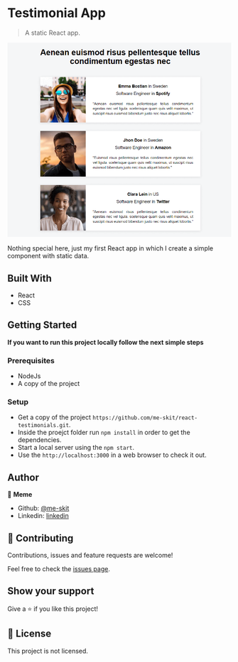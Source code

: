 # Testimonial App

> A static React app.

![screenshot](./src/images/sreenshot.png)

Nothing special here, just my first React app in which I create a simple component with static data.

## Built With

- React
- CSS

## Getting Started

**If you want to run this project locally follow the next simple steps**

### Prerequisites

- NodeJs
- A copy of the project

### Setup

- Get a copy of the project `https://github.com/me-skit/react-testimonials.git`.
- Inside the proejct folder run `npm install` in order to get the dependencies.
- Start a local server using the `npm start`.
- Use the `http://localhost:3000` in a web browser to check it out.

## Author

👤 **Meme**

- Github: [@me-skit](https://github.com/me-skit)
- Linkedin: [linkedin](https://www.linkedin.com/in/manuel-elias/)

## 🤝 Contributing

Contributions, issues and feature requests are welcome!

Feel free to check the [issues page](https://github.com/me-skit/react-testimonials/issues).

## Show your support

Give a ⭐️ if you like this project!

## 📝 License

This project is not licensed.